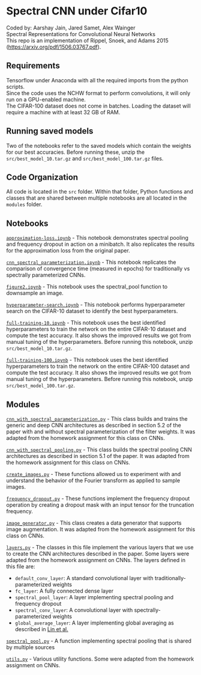 # Spectral CNN under Cifar10
Coded by: Aarshay Jain, Jared Samet, Alex Wainger  
Spectral Representations for Convolutional Neural Networks  
This repo is an implementation of Rippel, Snoek, and Adams 2015 (https://arxiv.org/pdf/1506.03767.pdf).  

## Requirements
Tensorflow under Anaconda with all the required imports from the python scripts.  
Since the code uses the NCHW format to perform convolutions, it will only run on a GPU-enabled machine.  
The CIFAR-100 dataset does not come in batches. Loading the dataset will require a machine with at least 32 GB of RAM.  

## Running saved models

Two of the notebooks refer to the saved models which contain the weights for our best accuracies. Before running these, unzip the ```src/best_model_10.tar.gz``` and ```src/best_model_100.tar.gz``` files.

## Code Organization

All code is located in the ```src``` folder. Within that folder, Python functions and classes that are shared between multiple notebooks are all located in the ```modules``` folder.

## Notebooks

[```approximation-loss.ipynb```](src/approximation-loss.ipynb) - This notebook demonstrates spectral pooling and frequency dropout in action on a minibatch. It also replicates the results for the approximation loss from the original paper.

[```cnn_spectral_parameterization.ipynb```](src/cnn_spectral_parameterization.ipynb) - This notebook replicates the comparison of convergence time (measured in epochs) for traditionally vs spectrally parameterized CNNs.

[```figure2.ipynb```](src/figure2.ipynb) - This notebook uses the spectral_pool function to downsample an image.

[```hyperparameter-search.ipynb```](src/hyperparameter-search.ipynb) - This notebook performs hyperparameter search on the CIFAR-10 dataset to identify the best hyperparameters.

[```full-training-10.ipynb```](src/full-training-10.ipynb) - This notebook uses the best identified hyperparameters to train the network on the entire CIFAR-10 dataset and compute the test accuracy. It also shows the improved results we got from manual tuning of the hyperparameters. Before running this notebook, unzip ```src/best_model_10.tar.gz```.

[```full-training-100.ipynb```](src/full-training-100.ipynb) - This notebook uses the best identified hyperparameters to train the network on the entire CIFAR-100 dataset and compute the test accuracy. It also shows the improved results we got from manual tuning of the hyperparameters. Before running this notebook, unzip ```src/best_model_100.tar.gz```.

## Modules

[```cnn_with_spectral_parameterization.py```](src/modules/cnn_with_spectral_parameterization.py) - This class builds and trains the generic and deep CNN architectures as described in section 5.2 of the paper with and without spectral parameterization of the filter weights. It was adapted from the homework assignment for this class on CNNs.

[```cnn_with_spectral_pooling.py```](src/modules/cnn_with_spectral_pooling.py) - This class builds the spectral pooling CNN architectures as described in section 5.1 of the paper. It was adapted from the homework assignment for this class on CNNs.

[```create_images.py```](src/modules/cnn_with_spectral_pooling.py) - These functions allowed us to experiment with and understand the behavior of the Fourier transform as applied to sample images.

[```frequency_dropout.py```](src/modules/frequency_dropout.py) - These functions implement the frequency dropout operation by creating a dropout mask with an input tensor for the truncation frequency.

[```image_generator.py```](src/modules/image_generator.py) - This class creates a data generator that supports image augmentation. It was adapted from the homework assignment for this class on CNNs.

[```layers.py```](src/modules/layers.py) - The classes in this file implement the various layers that we use to create the CNN architectures described in the paper. Some layers were adapted from the homework assignment on CNNs. The layers defined in this file are:
* ```default_conv_layer```: A standard convolutional layer with traditionally-parameterized weights
* ```fc_layer```: A fully connected dense layer
* ```spectral_pool_layer```: A layer implementing spectral pooling and frequency dropout
* ```spectral_conv_layer```: A convolutional layer with spectrally-parameterized weights
* ```global_average_layer```: A layer implementing global averaging as described in [Lin et al.](https://arxiv.org/abs/1312.4400)

[```spectral_pool.py```](src/modules/spectral_pool.py) - A function implementing spectral pooling that is shared by multiple sources

[```utils.py```](src/modules/utils.py) - Various utility functions. Some were adapted from the homework assignment on CNNs.
